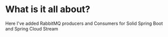 # What is it all about?

Here I've added RabbitMQ producers and Consumers for Solid Spring Boot and Spring Cloud Stream
